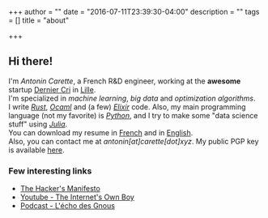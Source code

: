 +++
author = ""
date = "2016-07-11T23:39:30-04:00"
description = ""
tags = []
title = "about"

+++

## Hi there!

I'm <em>Antonin Carette</em>, a French R&D engineer, working at the <b>awesome</b> startup <a href="http://derniercri.io">Dernier Cri</a> in <a href="https://fr.wikipedia.org/wiki/Lille">Lille</a>.  
I'm specialized in <em>machine learning</em>, <em>big data</em> and <em>optimization algorithms</em>.  
I write <em>[Rust](https://www.rust-lang.org)</em>, <em>[Ocaml](http://ocaml.org/)</em> and (a few) <em>[Elixir](http://elixir-lang.org/)</em> code.
Also, my main programming language (not my favorite) is <em>[Python](https://www.python.org/)</em>, and I try to make some "data science stuff" using <em>[Julia](http://julialang.org/)</em>.  
You can download my resume in [French](/CV_Carette_Antonin_FR.pdf) and in [English](/CV_Carette_Antonin_EN.pdf).  
Also, you can contact me at _antonin[at]carette[dot]xyz_. My public PGP key is
available [here](/antonin@carette.xyz.key).

### Few interesting links
* [The Hacker's Manifesto](https://www.usc.edu/~douglast/202/lecture23/manifesto.html)
* [Youtube - The Internet's Own Boy](https://www.youtube.com/watch?v=9vz06QO3UkQ)
* [Podcast - L'écho des Gnous](http://ludovic.grossard.fr/feed/podcast/lecho-des-gnous)
